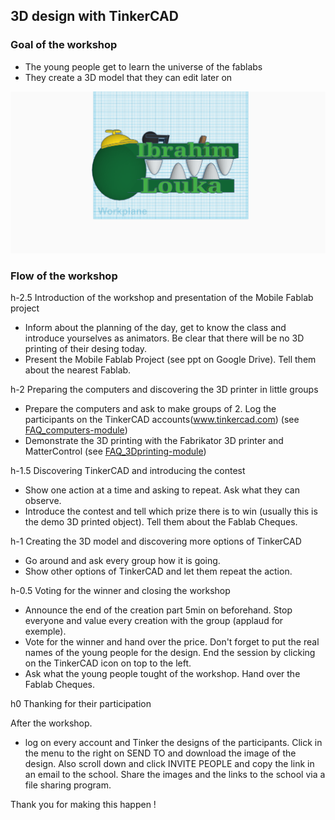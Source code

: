 ## 3D design with TinkerCAD

### Goal of the workshop
- The young people get to learn the universe of the fablabs
- They create a 3D model that they can edit later on

![](https://github.com/openfab-lab/FabMob/blob/master/Pedagogy/ibra%20et%20louka.png)

### Flow of the workshop
h-2.5 Introduction of the workshop and presentation of the Mobile Fablab project
- Inform about the planning of the day, get to know the class and introduce yourselves as animators. Be clear that there will be no 3D printing of their desing today.
- Present the Mobile Fablab Project (see ppt on Google Drive). Tell them about the nearest Fablab.

h-2 Preparing the computers and discovering the 3D printer in little groups 
- Prepare the computers and ask to make groups of 2. Log the participants on the TinkerCAD accounts(www.tinkercad.com) (see [FAQ_computers-module](https://github.com/openfab-lab/FabMob/blob/master/FAQ/FAQ_computers-module.md#tinkercad-login))
- Demonstrate the 3D printing with the Fabrikator 3D printer and MatterControl (see [FAQ_3Dprinting-module](https://github.com/openfab-lab/FabMob/blob/master/FAQ/FAQ_3Dprinting-module.md#how-to-start-a-3d-print-))

h-1.5 Discovering TinkerCAD and introducing the contest
- Show one action at a time and asking to repeat. Ask what they can observe.
- Introduce the contest and tell which prize there is to win (usually this is the demo 3D printed object). Tell them about the Fablab Cheques.

h-1 Creating the 3D model and discovering more options of TinkerCAD
- Go around and ask every group how it is going. 
- Show other options of TinkerCAD and let them repeat the action.

h-0.5 Voting for the winner and closing the workshop
- Announce the end of the creation part 5min on beforehand. Stop everyone and value every creation with the group (applaud for exemple).
- Vote for the winner and hand over the price. Don't forget to put the real names of the young people for the design. End the session by clicking on the TinkerCAD icon on top to the left.
- Ask what the young people tought of the workshop. Hand over the Fablab Cheques.

h0 Thanking for their participation

After the workshop.
- log on every account and Tinker the designs of the participants. Click in the menu to the right on SEND TO and download the image of the design. Also scroll down and click INVITE PEOPLE and copy the link in an email to the school. Share the images and the links to the school via a file sharing program.

Thank you for making this happen !
